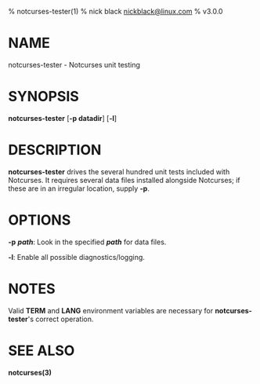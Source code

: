 % notcurses-tester(1)
% nick black <nickblack@linux.com>
% v3.0.0

# NAME

notcurses-tester - Notcurses unit testing

# SYNOPSIS

**notcurses-tester** [**-p datadir**] [**-l**]

# DESCRIPTION

**notcurses-tester** drives the several hundred unit tests included with
Notcurses. It requires several data files installed alongside Notcurses;
if these are in an irregular location, supply **-p**.

# OPTIONS

**-p** ***path***: Look in the specified ***path*** for data files.

**-l**: Enable all possible diagnostics/logging.

# NOTES

Valid **TERM** and **LANG** environment variables are necessary for
**notcurses-tester**'s correct operation.

# SEE ALSO

**notcurses(3)**
